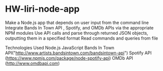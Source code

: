 # HW-liri-node-app
Make a Node.js app that depends on user input from the command line
Integrate Bands In Town API , Spotify, and OMDb APIs via the appropriate NPM modules
Use API calls and parse through returned JSON objects, outputting them in a specified format
Read commands and queries from file



Technologies Used
Node.js
JavaScript
 Bands In Town API("http://www.artists.bandsintown.com/bandsintown-api")
Spotify API (https://www.npmjs.com/package/node-spotify-api)
OMDb API (http://www.omdbapi.com)